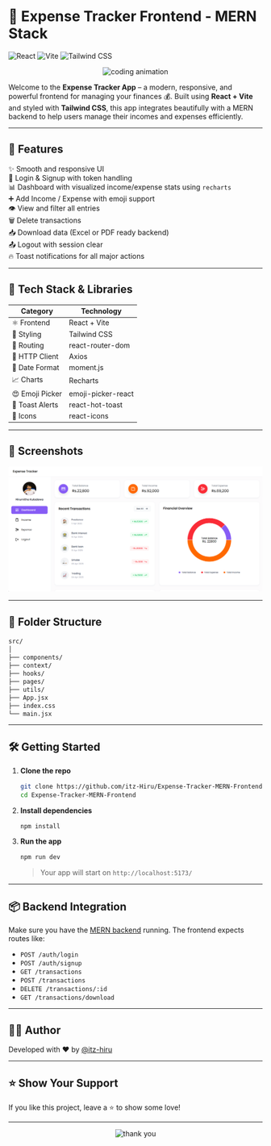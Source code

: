 
# 💸 Expense Tracker Frontend - MERN Stack
<p align="left">
  <img src="https://img.shields.io/badge/React-20232A?style=for-the-badge&logo=react&logoColor=61DAFB" alt="React"/>
  <img src="https://img.shields.io/badge/Vite-646CFF?style=for-the-badge&logo=vite&logoColor=white" alt="Vite" />
  <img src="https://img.shields.io/badge/TailwindCSS-06B6D4?style=for-the-badge&logo=tailwindcss&logoColor=white" alt="Tailwind CSS"/>
</p>

<p align="center">
  <img src="https://media.giphy.com/media/QssGEmpkyEOhBCb7e1/giphy.gif" width="150" alt="coding animation">
</p>

Welcome to the **Expense Tracker App** – a modern, responsive, and powerful frontend for managing your finances 💰. Built using **React + Vite** and styled with **Tailwind CSS**, this app integrates beautifully with a MERN backend to help users manage their incomes and expenses efficiently.

---

## 🚀 Features

✨ Smooth and responsive UI  
🔐 Login & Signup with token handling  
📊 Dashboard with visualized income/expense stats using `recharts`  
➕ Add Income / Expense with emoji support  
👁️ View and filter all entries  
🗑️ Delete transactions  
📥 Download data (Excel or PDF ready backend)  
📤 Logout with session clear  
🔥 Toast notifications for all major actions

---

## 🧰 Tech Stack & Libraries

| Category        | Technology          |
|-----------------|---------------------|
| ⚛️ Frontend     | React + Vite       |
| 🎨 Styling      | Tailwind CSS       |
| 🔗 Routing      | react-router-dom   |
| 📡 HTTP Client  | Axios              |
| 📆 Date Format  | moment.js          |
| 📈 Charts       | Recharts           |
| 😍 Emoji Picker | emoji-picker-react |
| 🔔 Toast Alerts | react-hot-toast    |
| 🎨 Icons        | react-icons        |

---

## 📸 Screenshots

![Screenshot](./src/assets/welcome.png)

---

## 📁 Folder Structure

```
src/
│
├── components/ 
├── context/  
├── hooks/ 
├── pages/ 
├── utils/
├── App.jsx
├── index.css
└── main.jsx
```

---

## 🛠️ Getting Started

1. **Clone the repo**
   ```bash
   git clone https://github.com/itz-Hiru/Expense-Tracker-MERN-Frontend.git
   cd Expense-Tracker-MERN-Frontend
   ```

2. **Install dependencies**
   ```bash
   npm install
   ```
   
3. **Run the app**
   ```bash
   npm run dev
   ```

   > Your app will start on `http://localhost:5173/`

---

## 📦 Backend Integration

Make sure you have the [MERN backend](https://github.com/itz-Hiru/Expense-Tracker-MERN-Backend) running. The frontend expects routes like:
- `POST /auth/login`
- `POST /auth/signup`
- `GET /transactions`
- `POST /transactions`
- `DELETE /transactions/:id`
- `GET /transactions/download`

---

## 🧑‍💻 Author

Developed with ❤️ by [@itz-hiru](https://hirumitha-portfolio.vercel.app)

---

## ⭐️ Show Your Support

If you like this project, leave a ⭐️ to show some love!

---

<p align="center">
  <img src="https://media.giphy.com/media/jRf5fsn8G6YaogAWxn/giphy.gif" width="200" alt="thank you">
</p>
